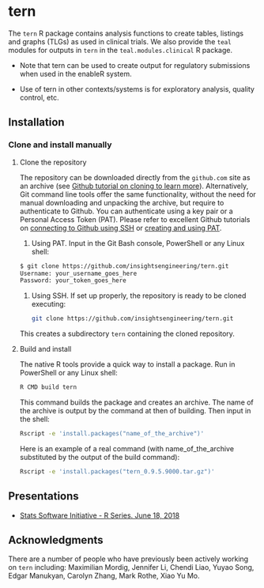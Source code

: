 # tern

The `tern` R package contains analysis functions to create tables,
listings and graphs (TLGs) as used in clinical trials. We also provide
the `teal` modules for outputs in `tern` in the `teal.modules.clinical` R package.

- Note that tern can be used to create output for regulatory submissions when used in the enableR system.

- Use of tern in other contexts/systems is for exploratory analysis, quality control, etc.

## Installation

### Clone and install manually
1. Clone the repository

   The repository can be downloaded directly from the `github.com` site as an archive (see [Github tutorial on cloning to learn more](https://docs.github.com/en/github/creating-cloning-and-archiving-repositories/cloning-a-repository-from-github/cloning-a-repository)).
   Alternatively, Git command line tools offer the same functionality, without the need for manual downloading and unpacking the archive, but require to authenticate to Github. You can authenticate using a key pair or a Personal Access Token (PAT).
   Please refer to excellent Github tutorials on [connecting to Github using SSH](https://docs.github.com/en/github/authenticating-to-github) or [creating and using PAT](https://docs.github.com/en/github/authenticating-to-github/keeping-your-account-and-data-secure/creating-a-personal-access-token).
    1. Using PAT. Input in the Git Bash console, PowerShell or any Linux shell:

      ```bash
      $ git clone https://github.com/insightsengineering/tern.git
      Username: your_username_goes_here
      Password: your_token_goes_here
      ```

    1. Using SSH. If set up properly, the repository is ready to be cloned executing:

       ```bash
       git clone https://github.com/insightsengineering/tern.git
       ```

   This creates a subdirectory `tern` containing the cloned repository.

2. Build and install

   The native R tools provide a quick way to install a package. Run in PowerShell or any Linux shell:

   ```bash
   R CMD build tern
   ```

   This command builds the package and creates an archive. The name of the archive is output by the command at then of building. Then input in the shell:

   ```bash
   Rscript -e 'install.packages("name_of_the_archive")'
   ```

   Here is an example of a real command (with name_of_the_archive substituted by the output of the build command):

   ```bash
   Rscript -e 'install.packages("tern_0.9.5.9000.tar.gz")'
   ```


## Presentations

- [Stats Software Initiative - R Series.
    June 18, 2018](https://docs.google.com/presentation/d/1OB7MMt3YKzfMJ-gXcGpcRqM8tjbMZWqeEki164L38i4/edit?usp=sharing)

## Acknowledgments

There are a number of people who have previously been actively working on `tern` including: Maximilian Mordig, Jennifer Li, Chendi Liao, Yuyao Song, Edgar Manukyan, Carolyn Zhang, Mark Rothe, Xiao Yu Mo.
